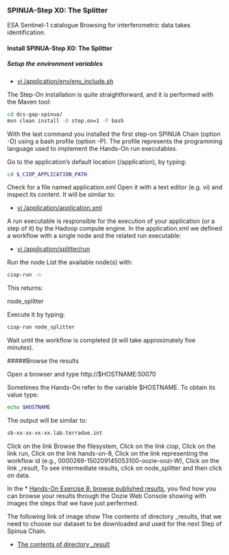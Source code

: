 ### SPINUA-Step X0: The Splitter

ESA Sentinel-1 catalogue Browsing for interferometric data takes identification.

#### Install SPINUA-Step X0: The Splitter

##### Setup the environment variables
* [vi /application/env/env_include.sh](env/env_include.sh)


The Step-On installation is quite straightforward, and it is performed with the Maven tool:
```bash
cd dcs-gap-spinua/
mvn clean install -D step.on=1 -P bash
```

With the last command you installed the first step-on SPINUA Chain (option -D) using a bash profile (option -P). The profile represents the programming language used to implement the Hands-On run executables.


Go to the application’s default location (/application), by typing:
```bash
cd $_CIOP_APPLICATION_PATH
```
Check for a file named application.xml
Open it with a text editor (e.g. vi) and inspect its content. It will be similar to:

* [vi /application/application.xml](application.xml)

A run executable is responsible for the execution of your application (or a step of it) by the Hadoop compute engine. In the application.xml we defined a workflow with a single node and the related run executable:

* [vi /application/splitter/run](bash/splitter/run)


Run the node
List the available node(s) with:

```bash
ciop-run -n
```
This returns:

node_splitter

Execute it by typing:

```bash
ciop-run node_splitter
```

Wait until the workflow is completed (it will take approximately five minutes).

#####Browse the results

Open a browser and type http://$HOSTNAME:50070

Sometimes the Hands-On refer to the variable $HOSTNAME. To obtain its value type:
```bash
echo $HOSTNAME
```

The output will be similar to:
```bash
sb-xx-xx-xx-xx.lab.terradue.int
```

Click on the link Browse the filesystem,
Click on the link ciop,
Click on the link run,
Click on the link hands-on-8,
Click on the link representing the workflow id (e.g., 0000269-150209145053100-oozie-oozi-W),
Click on the link _result,
To see intermediate results, click on node_splitter and then click on data.

In the * [Hands-On Exercise 8: browse published results](http://docs.terradue.com/developer-sandbox/developer/browseresults.html), you find how you can browse your results through the Oozie Web Console showing with images the steps that we have just perfermed.

The following link of image show The contents of directory _results, that we need to choose our dataset to be downloaded and used for the next Step of Spinua Chain.

* [The contents of directory _result](BrowseResults.png)


